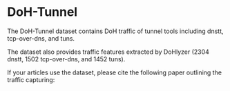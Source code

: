 # DoH-Tunnel

The DoH-Tunnel dataset contains DoH traffic of tunnel tools including dnstt, tcp-over-dns, and tuns.

The dataset also provides traffic features extracted by DoHlyzer (2304 dnstt, 1502 tcp-over-dns, and 1452 tuns).

If your articles use the dataset, please cite the following paper outlining the traffic capturing:

